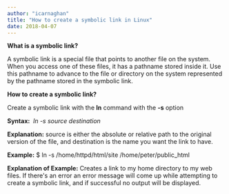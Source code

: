 ```yaml
---
author: "icarnaghan"
title: "How to create a symbolic link in Linux"
date: 2018-04-07
---
```


**What is a symbolic link?**

A symbolic link is a special file that points to another file on the system. When you access one of these files, it has a pathname stored inside it. Use this pathname to advance to the file or directory on the system represented by the pathname stored in the symbolic link.

**How to create a symbolic link?**

Create a symbolic link with the **ln** command with the **\-s** option

**Syntax:**  _ln -s source destination_

**Explanation:** source is either the absolute or relative path to the original version of the file, and destination is the name you want the link to have.

**Example:** $ ln -s /home/httpd/html/site /home/peter/public\_html

**Explanation of Example:** Creates a link to my home directory to my web files. If there's an error an error message will come up while attempting to create a symbolic link, and if successful no output will be displayed.
